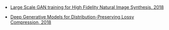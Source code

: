 * [Large Scale GAN training for High Fidelity Natural Image Synthesis, 2018](https://arxiv.org/pdf/1809.11096.pdf)

* [Deep Generative Models for Distribution-Preserving Lossy Compression, 2018](https://arxiv.org/pdf/1805.11057.pdf)